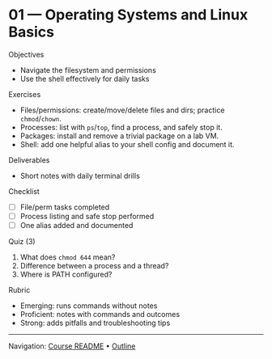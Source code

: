 # 01 — Operating Systems and Linux Basics

Objectives
- Navigate the filesystem and permissions
- Use the shell effectively for daily tasks

Exercises
- Files/permissions: create/move/delete files and dirs; practice `chmod`/`chown`.
- Processes: list with `ps`/`top`, find a process, and safely stop it.
- Packages: install and remove a trivial package on a lab VM.
- Shell: add one helpful alias to your shell config and document it.

Deliverables
- Short notes with daily terminal drills

Checklist
- [ ] File/perm tasks completed
- [ ] Process listing and safe stop performed
- [ ] One alias added and documented

Quiz (3)
1) What does `chmod 644` mean?
2) Difference between a process and a thread?
3) Where is PATH configured?

Rubric
- Emerging: runs commands without notes
- Proficient: notes with commands and outcomes
- Strong: adds pitfalls and troubleshooting tips

---
Navigation: [Course README](../../README.md) • [Outline](../../docs/outline.md)

